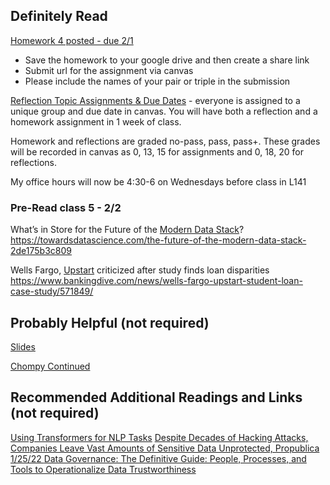 ## Definitely Read
[Homework 4 posted - due 2/1](https://github.com/brook-miller/mbai-417-data/blob/main/data-governance/homework/homework4.ipynb)
* Save the homework to your google drive and then create a share link
* Submit url for the assignment via canvas
* Please include the names of your pair or triple in the submission

[Reflection Topic Assignments & Due Dates](https://canvas.northwestern.edu/courses/160099/assignments) - everyone is assigned to a unique group and due date in canvas.  You will have both a reflection and a homework assignment in 1 week of class.

Homework and reflections are graded no-pass, pass, pass+.  These grades will be recorded in canvas as 0, 13, 15 for assignments and 0, 18, 20 for reflections.

My office hours will now be 4:30-6 on Wednesdays before class in L141

### Pre-Read class 5 - 2/2
What’s in Store for the Future of the [Modern Data Stack](https://towardsdatascience.com/the-future-of-the-modern-data-stack-2de175b3c809)?   
https://towardsdatascience.com/the-future-of-the-modern-data-stack-2de175b3c809

Wells Fargo, [Upstart](https://www.bankingdive.com/news/wells-fargo-upstart-student-loan-case-study/571849/) criticized after study finds loan disparities  
https://www.bankingdive.com/news/wells-fargo-upstart-student-loan-case-study/571849/

## Probably Helpful (not required)
[Slides]()

[Chompy Continued](https://github.com/brook-miller/mbai-417-data/blob/main/data-governance/in-class/chompy_reviews_continued.ipynb)

## Recommended Additional Readings and Links (not required)
[Using Transformers for NLP Tasks](https://www.amazon.com/Natural-Language-Processing-Transformers-Tunstall-ebook-dp-B09R8V14T9/dp/B09R8V14T9/)
[Despite Decades of Hacking Attacks, Companies Leave Vast Amounts of Sensitive Data Unprotected, Propublica 1/25/22 ](https://www.propublica.org/article/identity-theft-surged-during-the-pandemic-heres-where-a-lot-of-the-stolen-data-came-from)
[Data Governance: The Definitive Guide: People, Processes, and Tools to Operationalize Data Trustworthiness](https://www.amazon.com/Data-Governance-Definitive-Operationalize-Trustworthiness-ebook/dp/B08YDDJ845/)
